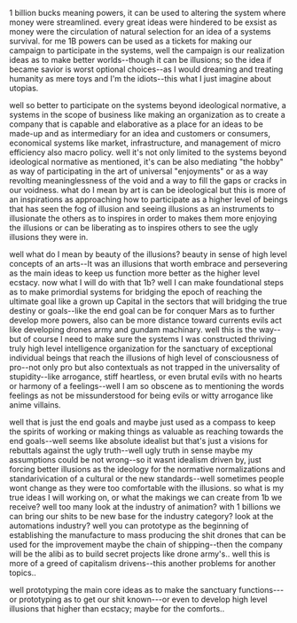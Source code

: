 1 billion bucks meaning powers, it can be used to altering the system where money were streamlined. every great ideas were hindered to be exsist as money were the circulation of natural selection for an idea of a systems survival. for me 1B powers can be used as a tickets for making our campaign to participate in the systems, well the campaign is our realization ideas as to make better worlds--though it can be illusions; so the idea if became savior is worst optional choices--as I would dreaming and treating humanity as mere toys and I'm the idiots--this what I just imagine about utopias. 

well so better to participate on the systems beyond ideological normative, a systems in the scope of business like making an organization as to create a company that is capable and elaborative as a place for an ideas to be made-up and as intermediary for an idea and customers or consumers, economical systems like market, infrastructure, and management of micro efficiency also macro policy. well it's not only limited to the systems beyond ideological normative as mentioned, it's can be also mediating "the hobby" as way of participating in the art of universal "enjoyments" or as a way revolting meaninglessness of the void and a way to fill the gaps or cracks in our voidness. what do I mean by art is can be ideological but this is more of an inspirations as approaching how to participate as a higher level of beings that has seen the fog of illusion and seeing illusions as an instruments to illusionate the others as to inspires in order to makes them more enjoying the illusions or can be liberating as to inspires others to see the ugly illusions they were in. 

well what do I mean by beauty of the illusions? beauty in sense of high level concepts of an arts--It was an illusions that worth embrace and persevering as the main ideas to keep us function more better as the higher level ecstacy. now what I will do with that 1b? well I can make foundational steps as to make primordial systems for bridging the epoch of reaching the ultimate goal like a grown up Capital in the sectors that will bridging the true destiny or goals--like the end goal can be for conquer Mars as to further develop more powers, also can be more distance toward currents evils act like developing drones army and gundam machinary. well this is the way--but of course I need to make sure the systems I was constructed thriving truly high level intelligence organization for the sanctuary of exceptional individual beings that reach the illusions of high level of consciousness of pro--not only pro but also contextuals as not trapped in the universality of stupidity--like arrogance, stiff heartless, or even brutal evils with no hearts or harmony of a feelings--well I am so obscene as to mentioning the words feelings as not be missunderstood for being evils or witty arrogance like anime villains.

well that is just the end goals and maybe just used as a compass to keep the spirits of working or making things as valuable as reaching towards the end goals--well seems like absolute idealist but that's just a visions for rebuttals against the ugly truth--well ugly truth in sense maybe my assumptions could be not wrong--so it wasnt idealism driven by, just forcing better illusions as the ideology for the normative normalizations and standarivication of a cultural or the new standards--well sometimes people wont change as they were too comfortable with the illusions. so what is my true ideas I will working on, or what the makings we can create from 1b we receive? well too many look at the industry of animation? with 1 billions we can bring our shits to be new base for the industry category? look at the automations industry? well you can prototype as the beginning of establishing the manufacture to mass producing the shit drones that can be used for the improvement maybe the chain of shipping--then the company will be the alibi as to build secret projects like drone army's.. well this is more of a greed of capitalism drivens--this another problems for another topics..

well prototyping the main core ideas as to make the sanctuary functions---or prototyping as to get our shit known---or even to develop high level illusions that higher than ecstacy; maybe for the comforts..
